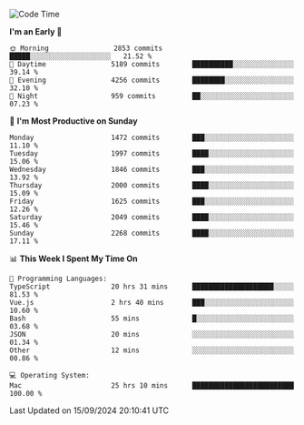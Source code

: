 <!--START_SECTION:waka-->
![Code Time](http://img.shields.io/badge/Code%20Time-4%2C351%20hrs%2029%20mins-blue)

**I'm an Early 🐤** 

```text
🌞 Morning                2853 commits        █████░░░░░░░░░░░░░░░░░░░░   21.52 % 
🌆 Daytime                5189 commits        ██████████░░░░░░░░░░░░░░░   39.14 % 
🌃 Evening                4256 commits        ████████░░░░░░░░░░░░░░░░░   32.10 % 
🌙 Night                  959 commits         ██░░░░░░░░░░░░░░░░░░░░░░░   07.23 % 
```
📅 **I'm Most Productive on Sunday** 

```text
Monday                   1472 commits        ███░░░░░░░░░░░░░░░░░░░░░░   11.10 % 
Tuesday                  1997 commits        ████░░░░░░░░░░░░░░░░░░░░░   15.06 % 
Wednesday                1846 commits        ███░░░░░░░░░░░░░░░░░░░░░░   13.92 % 
Thursday                 2000 commits        ████░░░░░░░░░░░░░░░░░░░░░   15.09 % 
Friday                   1625 commits        ███░░░░░░░░░░░░░░░░░░░░░░   12.26 % 
Saturday                 2049 commits        ████░░░░░░░░░░░░░░░░░░░░░   15.46 % 
Sunday                   2268 commits        ████░░░░░░░░░░░░░░░░░░░░░   17.11 % 
```


📊 **This Week I Spent My Time On** 

```text
💬 Programming Languages: 
TypeScript               20 hrs 31 mins      ████████████████████░░░░░   81.53 % 
Vue.js                   2 hrs 40 mins       ███░░░░░░░░░░░░░░░░░░░░░░   10.60 % 
Bash                     55 mins             █░░░░░░░░░░░░░░░░░░░░░░░░   03.68 % 
JSON                     20 mins             ░░░░░░░░░░░░░░░░░░░░░░░░░   01.34 % 
Other                    12 mins             ░░░░░░░░░░░░░░░░░░░░░░░░░   00.86 % 

💻 Operating System: 
Mac                      25 hrs 10 mins      █████████████████████████   100.00 % 
```


 Last Updated on 15/09/2024 20:10:41 UTC
<!--END_SECTION:waka-->
